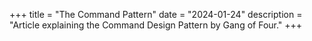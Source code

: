 +++
title = "The Command Pattern"
date = "2024-01-24"
description = "Article explaining the Command Design Pattern by Gang of Four."
+++

 
